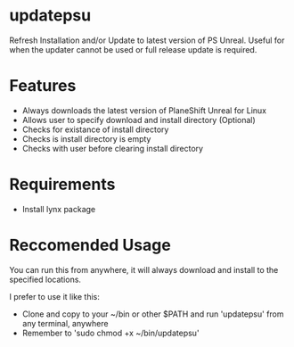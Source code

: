 # updatepsu
Refresh Installation and/or Update to latest version of PS Unreal. Useful for when the updater cannot be used or full release update is required.

# Features
- Always downloads the latest version of PlaneShift Unreal for Linux
- Allows user to specify download and install directory (Optional)
- Checks for existance of install directory
- Checks is install directory is empty
- Checks with user before clearing install directory

# Requirements
- Install lynx package

# Reccomended Usage
You can run this from anywhere, it will always download and install to the specified locations.

I prefer to use it like this:
- Clone and copy to your ~/bin or other $PATH and run 'updatepsu' from any terminal, anywhere
- Remember to 'sudo chmod +x ~/bin/updatepsu'
